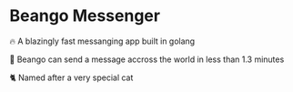 # Beango Messenger

🔥 A blazingly fast messanging app built in golang

🚀 Beango can send a message accross the world in less than 1.3 minutes 

🐈 Named after a very special cat 